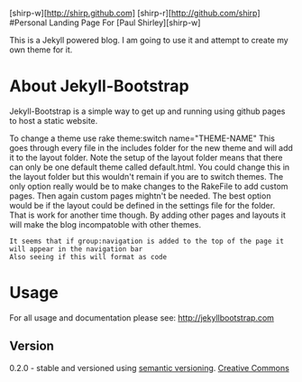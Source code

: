 [shirp-w][http://shirp.github.com]
[shirp-r][http://github.com/shirp]
#Personal Landing Page For [Paul Shirley][shirp-w]

This is a Jekyll powered blog. I am going to use it and attempt to create my own theme for it.



# About Jekyll-Bootstrap

Jekyll-Bootstrap is a simple way to get up and running using github pages to host a static website.

To change a theme use  rake theme:switch name="THEME-NAME"  This goes through every file in the includes folder for the new theme and will add it to the layout folder. Note the setup of the layout folder means that there can only be one default theme called default.html. You could change this in the layout folder but this wouldn't remain if you are to switch themes. The only option really would be to make changes to the RakeFile to add custom pages. Then again custom pages mightn't be needed. The best option would be if the layout could be defined in the settings file for the folder. That is work for another time though. By adding other pages and layouts it will make the blog incompatoble with other themes.

    It seems that if group:navigation is added to the top of the page it will appear in the navigation bar
    Also seeing if this will format as code

# Usage

For all usage and documentation please see: <http://jekyllbootstrap.com>

## Version

0.2.0 - stable and versioned using [semantic versioning](http://semver.org/).
[Creative Commons](http://creativecommons.org/licenses/by-nc-sa/3.0/)

